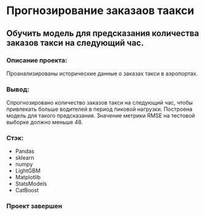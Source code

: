 # Прогнозирование заказаов таакси

## Обучить модель для предсказания количества заказов такси на следующий час.

### Описание проекта:
Проанализированы исторические данные о заказах такси в аэропортах.  

### Вывод:
Спрогнозировано количество заказов такси на следующий час, чтобы привлекать больше водителей в период пиковой нагрузки. 
Построена модель для такого предсказания.
Значение метрики RMSE на тестовой выборке должно меньше 48.

### Стэк: 
- Pandas
- sklearn
- numpy
- LightGBM
- Matplotlib
- StatsModels
- CatBoost

### Проект завершен

